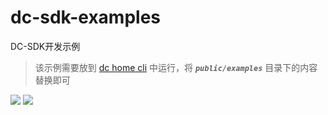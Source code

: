 # dc-sdk-examples
DC-SDK开发示例 

> 该示例需要放到 [dc home cli](https://github.com/dvgis/dc-home-cli) 中运行，将 **_`public/examples`_** 目录下的内容替换即可

<img src="http://dc.dvgis.cn/examples/images/base/screen_1.png?v=1" />

<img src="http://dc.dvgis.cn/examples/images/base/screen_2.png?v=1" />
